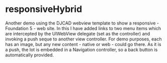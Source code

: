 responsiveHybrid
================
Another demo using the DJCAD webview template to show a responsive - Foundation 5 - web site. In this I have added links to two menu items which are intercepted by the UIWebView delegate (set as the controller) and invoking a push seque to another view controller. For demo purposes, each has an image, but any new content - native or web - could go there. As it is a push, the lot is embedded in a Navigation controller, so a back button is automatically provided.
